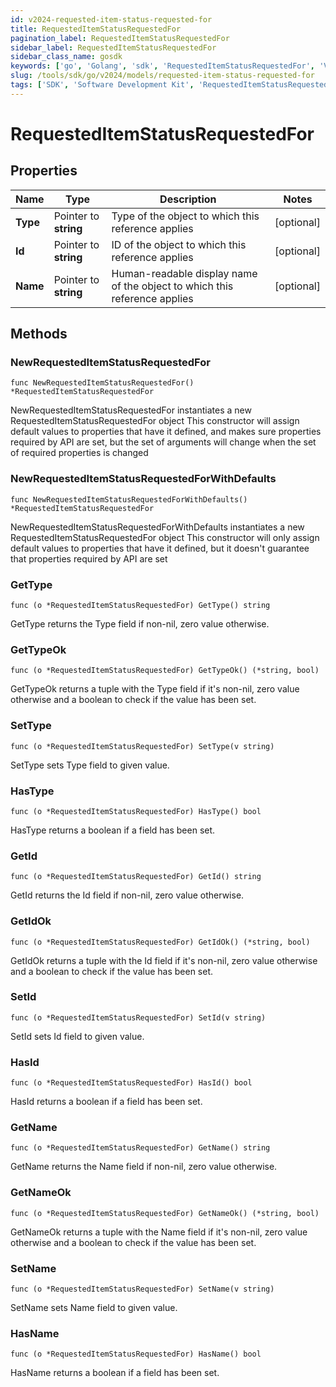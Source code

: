 ```yaml
---
id: v2024-requested-item-status-requested-for
title: RequestedItemStatusRequestedFor
pagination_label: RequestedItemStatusRequestedFor
sidebar_label: RequestedItemStatusRequestedFor
sidebar_class_name: gosdk
keywords: ['go', 'Golang', 'sdk', 'RequestedItemStatusRequestedFor', 'V2024RequestedItemStatusRequestedFor'] 
slug: /tools/sdk/go/v2024/models/requested-item-status-requested-for
tags: ['SDK', 'Software Development Kit', 'RequestedItemStatusRequestedFor', 'V2024RequestedItemStatusRequestedFor']
---
```


# RequestedItemStatusRequestedFor

## Properties

Name | Type | Description | Notes
------------ | ------------- | ------------- | -------------
**Type** | Pointer to **string** | Type of the object to which this reference applies | [optional] 
**Id** | Pointer to **string** | ID of the object to which this reference applies | [optional] 
**Name** | Pointer to **string** | Human-readable display name of the object to which this reference applies | [optional] 

## Methods

### NewRequestedItemStatusRequestedFor

`func NewRequestedItemStatusRequestedFor() *RequestedItemStatusRequestedFor`

NewRequestedItemStatusRequestedFor instantiates a new RequestedItemStatusRequestedFor object
This constructor will assign default values to properties that have it defined,
and makes sure properties required by API are set, but the set of arguments
will change when the set of required properties is changed

### NewRequestedItemStatusRequestedForWithDefaults

`func NewRequestedItemStatusRequestedForWithDefaults() *RequestedItemStatusRequestedFor`

NewRequestedItemStatusRequestedForWithDefaults instantiates a new RequestedItemStatusRequestedFor object
This constructor will only assign default values to properties that have it defined,
but it doesn't guarantee that properties required by API are set

### GetType

`func (o *RequestedItemStatusRequestedFor) GetType() string`

GetType returns the Type field if non-nil, zero value otherwise.

### GetTypeOk

`func (o *RequestedItemStatusRequestedFor) GetTypeOk() (*string, bool)`

GetTypeOk returns a tuple with the Type field if it's non-nil, zero value otherwise
and a boolean to check if the value has been set.

### SetType

`func (o *RequestedItemStatusRequestedFor) SetType(v string)`

SetType sets Type field to given value.

### HasType

`func (o *RequestedItemStatusRequestedFor) HasType() bool`

HasType returns a boolean if a field has been set.

### GetId

`func (o *RequestedItemStatusRequestedFor) GetId() string`

GetId returns the Id field if non-nil, zero value otherwise.

### GetIdOk

`func (o *RequestedItemStatusRequestedFor) GetIdOk() (*string, bool)`

GetIdOk returns a tuple with the Id field if it's non-nil, zero value otherwise
and a boolean to check if the value has been set.

### SetId

`func (o *RequestedItemStatusRequestedFor) SetId(v string)`

SetId sets Id field to given value.

### HasId

`func (o *RequestedItemStatusRequestedFor) HasId() bool`

HasId returns a boolean if a field has been set.

### GetName

`func (o *RequestedItemStatusRequestedFor) GetName() string`

GetName returns the Name field if non-nil, zero value otherwise.

### GetNameOk

`func (o *RequestedItemStatusRequestedFor) GetNameOk() (*string, bool)`

GetNameOk returns a tuple with the Name field if it's non-nil, zero value otherwise
and a boolean to check if the value has been set.

### SetName

`func (o *RequestedItemStatusRequestedFor) SetName(v string)`

SetName sets Name field to given value.

### HasName

`func (o *RequestedItemStatusRequestedFor) HasName() bool`

HasName returns a boolean if a field has been set.


